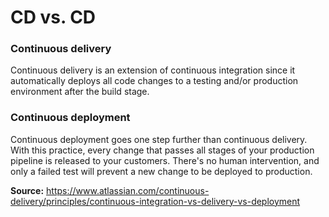 # CD vs. CD

### Continuous delivery
Continuous delivery is an extension of continuous integration since it automatically deploys all code changes to a testing and/or production environment after the build stage.  

### Continuous deployment
Continuous deployment goes one step further than continuous delivery. With this practice, every change that passes all stages of your production pipeline is released to your customers. There's no human intervention, and only a failed test will prevent a new change to be deployed to production.  


**Source:** https://www.atlassian.com/continuous-delivery/principles/continuous-integration-vs-delivery-vs-deployment